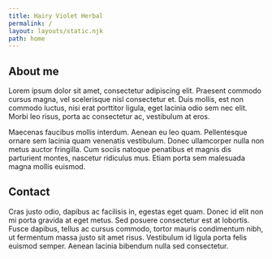 ```yaml
---
title: Hairy Violet Herbal
permalink: /
layout: layouts/static.njk
path: home
---
```

## About me

Lorem ipsum dolor sit amet, consectetur adipiscing elit. Praesent commodo cursus magna, vel scelerisque nisl consectetur et. Duis mollis, est non commodo luctus, nisi erat porttitor ligula, eget lacinia odio sem nec elit. Morbi leo risus, porta ac consectetur ac, vestibulum at eros.

Maecenas faucibus mollis interdum. Aenean eu leo quam. Pellentesque ornare sem lacinia quam venenatis vestibulum. Donec ullamcorper nulla non metus auctor fringilla. Cum sociis natoque penatibus et magnis dis parturient montes, nascetur ridiculus mus. Etiam porta sem malesuada magna mollis euismod.

## Contact

Cras justo odio, dapibus ac facilisis in, egestas eget quam. Donec id elit non mi porta gravida at eget metus. Sed posuere consectetur est at lobortis. Fusce dapibus, tellus ac cursus commodo, tortor mauris condimentum nibh, ut fermentum massa justo sit amet risus. Vestibulum id ligula porta felis euismod semper. Aenean lacinia bibendum nulla sed consectetur.